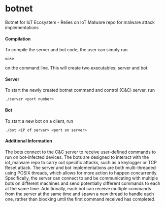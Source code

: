 # botnet
Botnet for IoT Ecosystem - Relies on IoT Malware repo for malware attack implementations

#### Compilation
To compile the server and bot code, the user can simply run 
```
make
```
on the command line. This will create two executables: server and bot.

#### Server
To start the newly created botnet command and control (C&C) server, run
```
./server <port number>
```

#### Bot
To start a new bot on a client, run
```
./bot <IP of server> <port on server>
```

#### Additional Information
The bots connect to the C&C server to receive user-defined commands to run on bot-infected devices. The bots are designed to interact with the iot_malware repo to carry out specific attacks, such as a keylogger or TCP Reset attack. The server and bot implementations are both multi-threaded using POSIX threads, which allows for more action to happen concurrently. Specifically, the server can connect to and be communicating with multiple bots on different machines and send potentially different commands to each at the same time. Additionally, each bot can receive multiple commands from the server at the same time and spawn a new thread to handle each one, rather than blocking until the first command received has completed. 